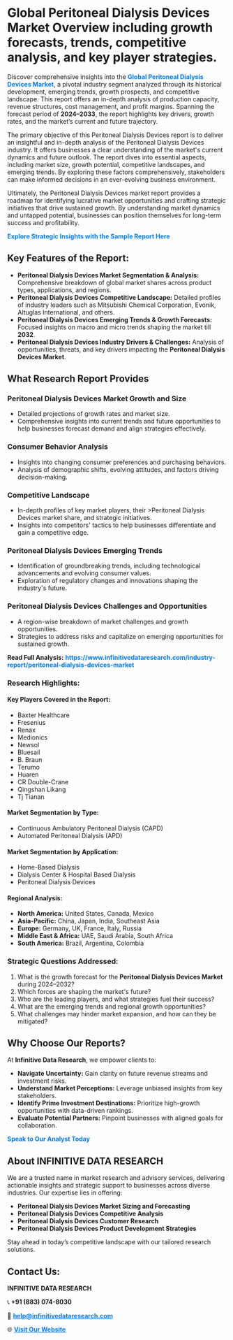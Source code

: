<h1>Global Peritoneal Dialysis Devices Market Overview including growth forecasts, trends, competitive analysis, and key player strategies.</h1>
<p>
Discover comprehensive insights into the 
<a href="https://www.infinitivedataresearch.com/industry-report/peritoneal-dialysis-devices-market" rel="dofollow" style="color: #007BFF; text-decoration: none;"><strong>Global Peritoneal Dialysis Devices Market</strong></a>, a pivotal industry segment analyzed through its historical development, emerging trends, growth prospects, and competitive landscape. This report offers an in-depth analysis of production capacity, revenue structures, cost management, and profit margins. Spanning the forecast period of <strong>2024–2033</strong>, the report highlights key drivers, growth rates, and the market’s current and future trajectory.
</p>
<p>
The primary objective of this Peritoneal Dialysis Devices report is to deliver an insightful and in-depth analysis of the Peritoneal Dialysis Devices industry. It offers businesses a clear understanding of the market's current dynamics and future outlook. The report dives into essential aspects, including market size, growth potential, competitive landscapes, and emerging trends. By exploring these factors comprehensively, stakeholders can make informed decisions in an ever-evolving business environment.
</p>
<p>
Ultimately, the Peritoneal Dialysis Devices market report provides a roadmap for identifying lucrative market opportunities and crafting strategic initiatives that drive sustained growth. By understanding market dynamics and untapped potential, businesses can position themselves for long-term success and profitability.
</p>
<p>
<a href="https://www.infinitivedataresearch.com/request-sample/reportId=110776" style="color: #007BFF; text-decoration: none;"><strong>Explore Strategic Insights with the Sample Report Here</strong></a>
</p>

<h2>Key Features of the Report:</h2>
<ul>
<li><strong>Peritoneal Dialysis Devices Market Segmentation & Analysis:</strong> Comprehensive breakdown of global market shares across product types, applications, and regions.</li>
<li><strong>Peritoneal Dialysis Devices Competitive Landscape:</strong> Detailed profiles of industry leaders such as Mitsubishi Chemical Corporation, Evonik, Altuglas International, and others.</li>
<li><strong>Peritoneal Dialysis Devices Emerging Trends & Growth Forecasts:</strong> Focused insights on macro and micro trends shaping the market till <strong>2032</strong>.</li>
<li><strong>Peritoneal Dialysis Devices Industry Drivers & Challenges:</strong> Analysis of opportunities, threats, and key drivers impacting the <strong>Peritoneal Dialysis Devices Market</strong>.</li>
</ul>

<h2>What Research Report Provides</h2>
<h3>Peritoneal Dialysis Devices Market Growth and Size</h3>
<ul>
<li>Detailed projections of growth rates and market size.</li>
<li>Comprehensive insights into current trends and future opportunities to help businesses forecast demand and align strategies effectively.</li>
</ul>

<h3>Consumer Behavior Analysis</h3>
<ul>
<li>Insights into changing consumer preferences and purchasing behaviors.</li>
<li>Analysis of demographic shifts, evolving attitudes, and factors driving decision-making.</li>
</ul>

<h3>Competitive Landscape</h3>
<ul>
<li>In-depth profiles of key market players, their >Peritoneal Dialysis Devices market share, and strategic initiatives.</li>
<li>Insights into competitors' tactics to help businesses differentiate and gain a competitive edge.</li>
</ul>

<h3>Peritoneal Dialysis Devices Emerging Trends</h3>
<ul>
<li>Identification of groundbreaking trends, including technological advancements and evolving consumer values.</li>
<li>Exploration of regulatory changes and innovations shaping the industry's future.</li>
</ul>

<h3>Peritoneal Dialysis Devices Challenges and Opportunities</h3>
<ul>
<li>A region-wise breakdown of market challenges and growth opportunities.</li>
<li>Strategies to address risks and capitalize on emerging opportunities for sustained growth.</li>
</ul>
<p><strong>Read Full Analysis:</strong> <a href="https://www.infinitivedataresearch.com/industry-report/peritoneal-dialysis-devices-market" rel="dofollow" style="color: #007BFF; text-decoration: none;"><strong>https://www.infinitivedataresearch.com/industry-report/peritoneal-dialysis-devices-market</strong></a></p>
<h3>Research Highlights:</h3>
<h4>Key Players Covered in the Report:</h4>
<ul><li>Baxter Healthcare</li><li>Fresenius</li><li>Renax</li><li>Medionics</li><li>Newsol</li><li>Bluesail</li><li>B. Braun</li><li>Terumo</li><li>Huaren</li><li>CR Double-Crane</li><li>Qingshan Likang</li><li>Tj Tianan</li></ul>
<h4>Market Segmentation by Type:</h4>
<ul><li>Continuous Ambulatory Peritoneal Dialysis (CAPD)</li><li>Automated Peritoneal Dialysis (APD)</li></ul>
<h4>Market Segmentation by Application:</h4>
<ul><li>Home-Based Dialysis</li><li>Dialysis Center &amp; Hospital Based Dialysis</li><li>Peritoneal Dialysis Devices</li></ul>

<h4>Regional Analysis:</h4>
<ul>
<li><strong>North America:</strong> United States, Canada, Mexico</li>
<li><strong>Asia-Pacific:</strong> China, Japan, India, Southeast Asia</li>
<li><strong>Europe:</strong> Germany, UK, France, Italy, Russia</li>
<li><strong>Middle East & Africa:</strong> UAE, Saudi Arabia, South Africa</li>
<li><strong>South America:</strong> Brazil, Argentina, Colombia</li>
</ul>

<h3>Strategic Questions Addressed:</h3>
<ol>
<li>What is the growth forecast for the <strong>Peritoneal Dialysis Devices Market</strong> during 2024–2032?</li>
<li>Which forces are shaping the market's future?</li>
<li>Who are the leading players, and what strategies fuel their success?</li>
<li>What are the emerging trends and regional growth opportunities?</li>
<li>What challenges may hinder market expansion, and how can they be mitigated?</li>
</ol>

<h2>Why Choose Our Reports?</h2>
<p>At <strong>Infinitive Data Research</strong>, we empower clients to:</p>
<ul>
<li><strong>Navigate Uncertainty:</strong> Gain clarity on future revenue streams and investment risks.</li>
<li><strong>Understand Market Perceptions:</strong> Leverage unbiased insights from key stakeholders.</li>
<li><strong>Identify Prime Investment Destinations:</strong> Prioritize high-growth opportunities with data-driven rankings.</li>
<li><strong>Evaluate Potential Partners:</strong> Pinpoint businesses with aligned goals for collaboration.</li>
</ul>
<p><a href="https://www.infinitivedataresearch.com/industry-report/peritoneal-dialysis-devices-market" rel="dofollow" style="color: #007BFF; text-decoration: none;"><strong>Speak to Our Analyst Today</strong></a></p>

<h2>About INFINITIVE DATA RESEARCH</h2>
<p>We are a trusted name in market research and advisory services, delivering actionable insights and strategic support to businesses across diverse industries. Our expertise lies in offering:</p>
<ul>
<li><strong>Peritoneal Dialysis Devices Market Sizing and Forecasting</strong></li>
<li><strong>Peritoneal Dialysis Devices Competitive Analysis</strong></li>
<li><strong>Peritoneal Dialysis Devices Customer Research</strong></li>
<li><strong>Peritoneal Dialysis Devices Product Development Strategies</strong></li>
</ul>
<p>Stay ahead in today’s competitive landscape with our tailored research solutions.</p>

<h2>Contact Us:</h2>
<p><strong>INFINITIVE DATA RESEARCH</strong></p>
<p>📞 <strong>+91 (883) 074-8030</strong></p>
<p>📧 <strong><a href="mailto:help@infinitivedataresearch.com" style="color: #007BFF;">help@infinitivedataresearch.com</a></strong></p>
<p>🌐 <strong><a href="https://www.infinitivedataresearch.com" rel="dofollow" style="color: #007BFF;">Visit Our Website</a></strong></p>